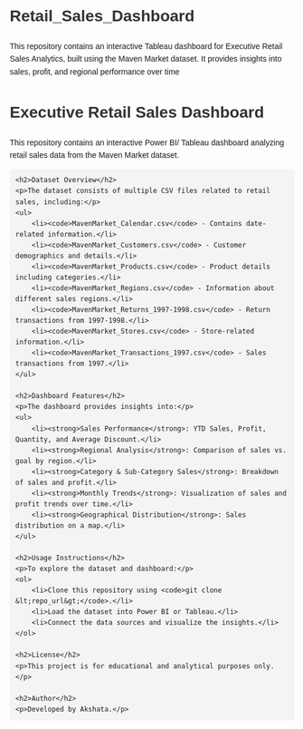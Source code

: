 # Retail_Sales_Dashboard
This repository contains an interactive Tableau dashboard for Executive Retail Sales Analytics, built using the Maven Market dataset. It provides insights into sales, profit, and regional performance over time

<!DOCTYPE html>
<html lang="en">
<head>
    <meta charset="UTF-8">
    <meta name="viewport" content="width=device-width, initial-scale=1.0">
    <title>README - Executive Retail Sales Dashboard</title>
    <style>
        body { font-family: Arial, sans-serif; line-height: 1.6; margin: 20px; }
        h1, h2, h3 { color: #333; }
        code { background: #f4f4f4; padding: 2px 5px; border-radius: 3px; }
        pre { background: #f4f4f4; padding: 10px; border-radius: 5px; overflow-x: auto; }
    </style>
</head>
<body>
    <h1>Executive Retail Sales Dashboard</h1>
    <p>This repository contains an interactive Power BI/ Tableau dashboard analyzing retail sales data from the Maven Market dataset.</p>
    
    <h2>Dataset Overview</h2>
    <p>The dataset consists of multiple CSV files related to retail sales, including:</p>
    <ul>
        <li><code>MavenMarket_Calendar.csv</code> - Contains date-related information.</li>
        <li><code>MavenMarket_Customers.csv</code> - Customer demographics and details.</li>
        <li><code>MavenMarket_Products.csv</code> - Product details including categories.</li>
        <li><code>MavenMarket_Regions.csv</code> - Information about different sales regions.</li>
        <li><code>MavenMarket_Returns_1997-1998.csv</code> - Return transactions from 1997-1998.</li>
        <li><code>MavenMarket_Stores.csv</code> - Store-related information.</li>
        <li><code>MavenMarket_Transactions_1997.csv</code> - Sales transactions from 1997.</li>
    </ul>
    
    <h2>Dashboard Features</h2>
    <p>The dashboard provides insights into:</p>
    <ul>
        <li><strong>Sales Performance</strong>: YTD Sales, Profit, Quantity, and Average Discount.</li>
        <li><strong>Regional Analysis</strong>: Comparison of sales vs. goal by region.</li>
        <li><strong>Category & Sub-Category Sales</strong>: Breakdown of sales and profit.</li>
        <li><strong>Monthly Trends</strong>: Visualization of sales and profit trends over time.</li>
        <li><strong>Geographical Distribution</strong>: Sales distribution on a map.</li>
    </ul>
    
    <h2>Usage Instructions</h2>
    <p>To explore the dataset and dashboard:</p>
    <ol>
        <li>Clone this repository using <code>git clone &lt;repo_url&gt;</code>.</li>
        <li>Load the dataset into Power BI or Tableau.</li>
        <li>Connect the data sources and visualize the insights.</li>
    </ol>
    
    <h2>License</h2>
    <p>This project is for educational and analytical purposes only.</p>
    
    <h2>Author</h2>
    <p>Developed by Akshata.</p>
</body>
</html>

